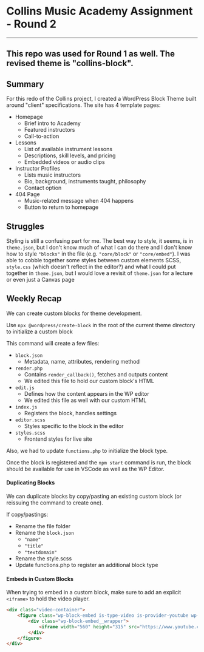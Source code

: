 # Collins Music Academy Assignment - Round 2

---
This repo was used for Round 1 as well. The revised theme is "collins-block".
---

## Summary

For this redo of the Collins project, I created a WordPress Block Theme built around "client" specifications. The site has 4 template pages:

- Homepage
  - Brief intro to Academy
  - Featured instructors
  - Call-to-action
- Lessons
  - List of available instrument lessons
  - Descriptions, skill levels, and pricing
  - Embedded videos or audio clips
- Instructor Profiles
  - Lists music instructors
  - Bio, background, instruments taught, philosophy
  - Contact option
- 404 Page
  - Music-related message when 404 happens
  - Button to return to homepage

## Struggles

Styling is still a confusing part for me. The best way to style, it seems, is in `theme.json`, but I don't know much of what I can do there and I don't know how to style `"blocks"` in the file (e.g. `"core/block"` or `"core/embed"`). I was able to cobble together some styles between custom elements SCSS, `style.css` (which doesn't reflect in the editor?) and what I could put together in `theme.json`, but I would love a revisit of `theme.json` for a lecture or even just a Canvas page

## Weekly Recap

We can create custom blocks for theme development.

Use `npx @wordpress/create-block` in the root of the current theme directory to initialize a custom block

This command will create a few files:

- `block.json`
  - Metadata, name, attributes, rendering method
- `render.php`
  - Contains `render_callback()`, fetches and outputs content
  - We edited this file to hold our custom block's HTML
- `edit.js`
  - Defines how the content appears in the WP editor
  - We edited this file as well with our custom HTML
- `index.js`
  - Registers the block, handles settings
- `editor.scss`
  - Styles specific to the block in the editor
- `styles.scss`
  - Frontend styles for live site

Also, we had to update `functions.php` to initialize the block type.

Once the block is registered and the `npm start` command is run, the block should be available for use in VSCode as well as the WP Editor.

#### Duplicating Blocks

We can duplicate blocks by copy/pasting an existing custom block (or reissuing the command to create one).

If copy/pastings:

- Rename the file folder
- Rename the `block.json`
  - `"name"`
  - `"title"`
  - `"textdomain"`
- Rename the style.scss
- Update functions.php to register an additional block type

#### Embeds in Custom Blocks

When trying to embed in a custom block, make sure to add an explicit `<iframe>` to hold the video player.

```HTML
<div class="video-container">
	<figure class="wp-block-embed is-type-video is-provider-youtube wp-block-embed-youtube wp-embed-aspect-16-9 wp-has-aspect-ratio">
		<div class="wp-block-embed__wrapper">
			<iframe width="560" height="315" src="https://www.youtube.com/embed/JRnDYB28bL8?si=2kyPU9jzmyU-NOn0" title="YouTube video player" frameborder="0" allow="accelerometer; autoplay; clipboard-write; encrypted-media; gyroscope; picture-in-picture; web-share" referrerpolicy="strict-origin-when-cross-origin" allowfullscreen></iframe>
		</div>
	</figure>
</div>
```
